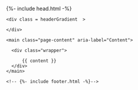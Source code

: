 <!DOCTYPE html>
<html lang="{{ page.lang | default: site.lang | default: "en" }}">

  {%- include head.html -%}

  <body>

    <div class = headerGradient  >
    
    </div>
    
    <main class="page-content" aria-label="Content">
    
      <div class="wrapper">
        
          {{ content }}
      </div>
    </main>

    <!-- {%- include footer.html -%}-->

  </body>

</html>
